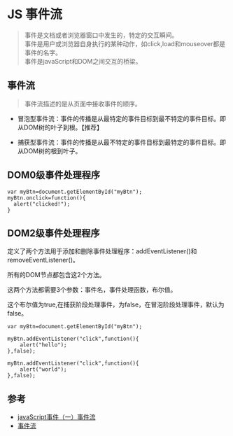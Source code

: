 # JS 事件流

>事件是文档或者浏览器窗口中发生的，特定的交互瞬间。  
事件是用户或浏览器自身执行的某种动作，如click,load和mouseover都是事件的名字。   
事件是javaScript和DOM之间交互的桥梁。  


## 事件流

>事件流描述的是从页面中接收事件的顺序。

- 冒泡型事件流：事件的传播是从最特定的事件目标到最不特定的事件目标。即从DOM树的叶子到根。【推荐】

- 捕获型事件流：事件的传播是从最不特定的事件目标到最特定的事件目标。即从DOM树的根到叶子。



## DOM0级事件处理程序

```
var myBtn=document.getElementById("myBtn");
myBtn.onclick=function(){
  alert("clicked!");
}
```

## DOM2级事件处理程序

定义了两个方法用于添加和删除事件处理程序：addEventListener()和removeEventListener()。

所有的DOM节点都包含这2个方法。

这两个方法都需要3个参数：事件名，事件处理函数，布尔值。

这个布尔值为true,在捕获阶段处理事件，为false，在冒泡阶段处理事件，默认为false。

```
var myBtn=document.getElementById("myBtn");

myBtn.addEventListener("click",function(){
    alert("hello");
},false);

myBtn.addEventListener("click",function(){
    alert("world");
},false);

```


## 参考
- [javaScript事件（一）事件流](https://www.cnblogs.com/starof/p/4066381.html)
- [事件流](https://fairyly.github.io/mybooks/JavaScript%E9%AB%98%E7%BA%A7%E7%A8%8B%E5%BA%8F%E8%AE%BE%E8%AE%A1%EF%BC%88%E7%AC%AC3%E7%89%88%EF%BC%89%E4%B8%AD%E6%96%87%20%E9%AB%98%E6%B8%85%20%E5%AE%8C%E6%95%B4.pdf)
